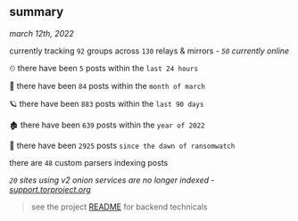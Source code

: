 
## summary
_march 12th, 2022_

currently tracking `92` groups across `130` relays & mirrors - _`50` currently online_

⏲ there have been `5` posts within the `last 24 hours`

🦈 there have been `84` posts within the `month of march`

🪐 there have been `883` posts within the `last 90 days`

🏚 there have been `639` posts within the `year of 2022`

🦕 there have been `2925` posts `since the dawn of ransomwatch`

there are `48` custom parsers indexing posts

_`20` sites using v2 onion services are no longer indexed - [support.torproject.org](https://support.torproject.org/onionservices/v2-deprecation/)_

> see the project [README](https://github.com/thetanz/ransomwatch#ransomwatch--) for backend technicals
